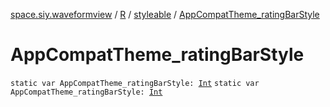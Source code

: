 [space.siy.waveformview](../../index.md) / [R](../index.md) / [styleable](index.md) / [AppCompatTheme_ratingBarStyle](./-app-compat-theme_rating-bar-style.md)

# AppCompatTheme_ratingBarStyle

`static var AppCompatTheme_ratingBarStyle: `[`Int`](https://kotlinlang.org/api/latest/jvm/stdlib/kotlin/-int/index.html)
`static var AppCompatTheme_ratingBarStyle: `[`Int`](https://kotlinlang.org/api/latest/jvm/stdlib/kotlin/-int/index.html)